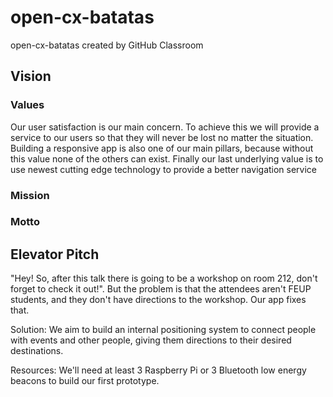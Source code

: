 # open-cx-batatas
open-cx-batatas created by GitHub Classroom
## Vision
### Values
Our user satisfaction is our main concern. To achieve this we will provide a service to our users so that they will never be lost no matter the situation. Building a responsive app is also one of our main pillars, because without this value none of the others can exist. Finally our last underlying value is to use newest cutting edge technology to provide a better navigation service
### Mission
### Motto
## Elevator Pitch
"Hey! So, after this talk there is going to be a workshop on room 212, don't forget to check it out!". But the problem is that the attendees aren't FEUP students, and they don't have directions to the workshop. Our app fixes that.

Solution: We aim to build an internal positioning system to connect people with events and other people, giving them directions to their desired destinations.

Resources: We'll need at least 3 Raspberry Pi or 3 Bluetooth low energy beacons to build our first prototype.

